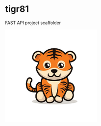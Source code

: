 # tigr81

FAST API project scaffolder

<img src="./assets/5142438-cute-baby-tigre-vettoriale.jpg" width="300"/>